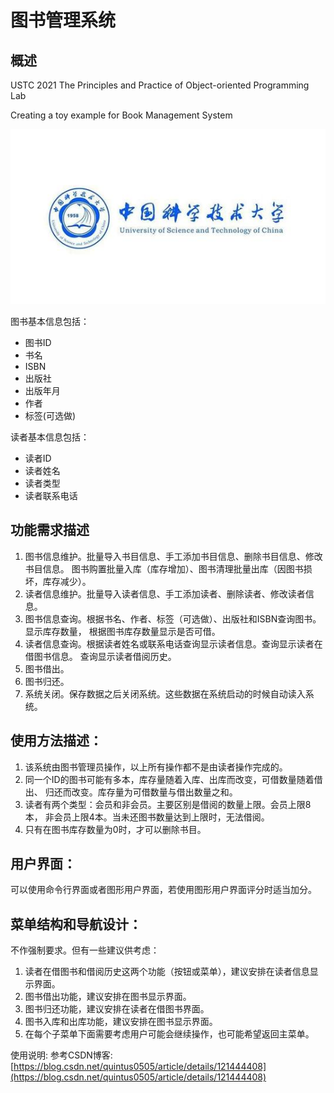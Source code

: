 # 图书管理系统

## 概述
USTC 2021 The Principles and Practice of Object-oriented Programming Lab

Creating a toy example for Book Management System

![](中科大校徽.jpg)

图书基本信息包括：
  + 图书ID 
  + 书名
  + ISBN
  + 出版社
  + 出版年月 
  + 作者 
  + 标签(可选做)
    
读者基本信息包括：
  + 读者ID
  + 读者姓名 
  + 读者类型
  + 读者联系电话

## 功能需求描述
 1. 图书信息维护。批量导入书目信息、手工添加书目信息、删除书目信息、修改书目信息。
    图书购置批量入库（库存增加）、图书清理批量出库（因图书损坏，库存减少）。
 2. 读者信息维护。批量导入读者信息、手工添加读者、删除读者、修改读者信息。
 3. 图书信息查询。根据书名、作者、标签（可选做）、出版社和ISBN查询图书。显示库存数量，
    根据图书库存数量显示是否可借。
 4. 读者信息查询。根据读者姓名或联系电话查询显示读者信息。查询显示读者在借图书信息。
    查询显示读者借阅历史。
 5. 图书借出。
 6. 图书归还。
 7. 系统关闭。保存数据之后关闭系统。这些数据在系统启动的时候自动读入系统。

## 使用方法描述：
 1. 该系统由图书管理员操作，以上所有操作都不是由读者操作完成的。
 2. 同一个ID的图书可能有多本，库存量随着入库、出库而改变，可借数量随着借出、
    归还而改变。库存量为可借数量与借出数量之和。
 3. 读者有两个类型：会员和非会员。主要区别是借阅的数量上限。会员上限8本，
    非会员上限4本。当未还图书数量达到上限时，无法借阅。
 4. 只有在图书库存数量为0时，才可以删除书目。

## 用户界面：
可以使用命令行界面或者图形用户界面，若使用图形用户界面评分时适当加分。

## 菜单结构和导航设计：
不作强制要求。但有一些建议供考虑：
 1. 读者在借图书和借阅历史这两个功能（按钮或菜单），建议安排在读者信息显示界面。
 2. 图书借出功能，建议安排在图书显示界面。
 3. 图书归还功能，建议安排在读者在借图书界面。
 4. 图书入库和出库功能，建议安排在图书显示界面。
 5. 在每个子菜单下面需要考虑用户可能会继续操作，也可能希望返回主菜单。


使用说明: 参考CSDN博客:[https://blog.csdn.net/quintus0505/article/details/121444408](https://blog.csdn.net/quintus0505/article/details/121444408)
